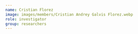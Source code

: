 ```yaml
---
name: Cristian Florez
image: images/members/Cristian Andrey Galvis Florez.webp
role: investigator
group: researchers
---
```


